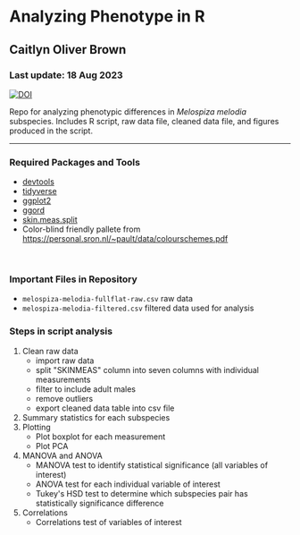 # Analyzing Phenotype in R
## Caitlyn Oliver Brown
### Last update: 18 Aug 2023
[![DOI](https://zenodo.org/badge/575142379.svg)](https://zenodo.org/doi/10.5281/zenodo.10994577)
<br>

Repo for analyzing phenotypic differences in *Melospiza melodia* subspecies. Includes R script, raw data file, cleaned data file, and figures produced in the script.

---

### Required Packages and Tools
- [devtools](https://devtools.r-lib.org/)
- [tidyverse](https://www.tidyverse.org/packages/)
- [ggplot2](https://ggplot2.tidyverse.org/)
- [ggord](https://fawda123.github.io/ggord/reference/ggord.html)
- [skin.meas.split](https://github.com/coliverbrown/CleanORNISFull) 
- Color-blind friendly pallete from https://personal.sron.nl/~pault/data/colourschemes.pdf
<br>

### Important Files in Repository
- `melospiza-melodia-fullflat-raw.csv` raw data
- `melospiza-melodia-filtered.csv` filtered data used for analysis

### Steps in script analysis

1. Clean raw data <br>
    - import raw data
    - split "SKINMEAS" column into seven columns with individual measurements
    - filter to include adult males
    - remove outliers
    - export cleaned data table into csv file
2. Summary statistics for each subspecies
3. Plotting
    - Plot boxplot for each measurement
    - Plot PCA
4. MANOVA and ANOVA
    - MANOVA test to identify statistical significance (all variables of interest)
    - ANOVA test for each individual variable of interest
    - Tukey's HSD test to determine which subspecies pair has statistically significance difference
5. Correlations
    - Correlations test of variables of interest